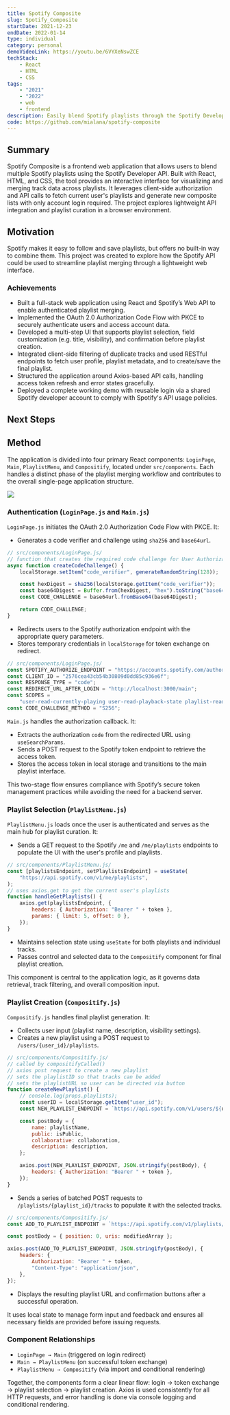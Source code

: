```yaml
---
title: Spotify Composite
slug: Spotify_Composite
startDate: 2021-12-23
endDate: 2022-01-14
type: individual
category: personal
demoVideoLink: https://youtu.be/6VYXeNswZCE
techStack:
    - React
    - HTML
    - CSS
tags:
    - "2021"
    - "2022"
    - web
    - frontend
description: Easily blend Spotify playlists through the Spotify Developer's API using this React-based web application.
code: https://github.com/mialana/spotify-composite
---
```


## Summary

Spotify Composite is a frontend web application that allows users to blend multiple Spotify playlists using the Spotify Developer API. Built with React, HTML, and CSS, the tool provides an interactive interface for visualizing and merging track data across playlists. It leverages client-side authorization and API calls to fetch current user's playlists and generate new composite lists with only account login required. The project explores lightweight API integration and playlist curation in a browser environment.

## Motivation

Spotify makes it easy to follow and save playlists, but offers no built-in way to combine them. This project was created to explore how the Spotify API could be used to streamline playlist merging through a lightweight web interface.

### Achievements

- Built a full-stack web application using React and Spotify’s Web API to enable authenticated playlist merging.
- Implemented the OAuth 2.0 Authorization Code Flow with PKCE to securely authenticate users and access account data.
- Developed a multi-step UI that supports playlist selection, field customization (e.g. title, visibility), and confirmation before playlist creation.
- Integrated client-side filtering of duplicate tracks and used RESTful endpoints to fetch user profile, playlist metadata, and to create/save the final playlist.
- Structured the application around Axios-based API calls, handling access token refresh and error states gracefully.
- Deployed a complete working demo with reusable login via a shared Spotify developer account to comply with Spotify's API usage policies.

## Next Steps

## Method

The application is divided into four primary React components: `LoginPage`, `Main`, `PlaylistMenu`, and `Compositify`, located under `src/components`. Each handles a distinct phase of the playlist merging workflow and contributes to the overall single-page application structure.

![](assets/playlist_creation_preview.gif)

### Authentication (`LoginPage.js` and `Main.js`)

`LoginPage.js` initiates the OAuth 2.0 Authorization Code Flow with PKCE. It:

- Generates a code verifier and challenge using `sha256` and `base64url`.

```js
// src/components/LoginPage.js/
// function that creates the required code challenge for User Authorization Request API call
async function createCodeChallenge() {
    localStorage.setItem("code_verifier", generateRandomString(128));

    const hexDigest = sha256(localStorage.getItem("code_verifier"));
    const base64Digest = Buffer.from(hexDigest, "hex").toString("base64");
    const CODE_CHALLENGE = base64url.fromBase64(base64Digest);

    return CODE_CHALLENGE;
}
```

- Redirects users to the Spotify authorization endpoint with the appropriate query parameters.
- Stores temporary credentials in `localStorage` for token exchange on redirect.

```js
// src/components/LoginPage.js/
const SPOTIFY_AUTHORIZE_ENDPOINT = "https://accounts.spotify.com/authorize";
const CLIENT_ID = "2576cea43cb54b30809d0dd85c936e6f";
const RESPONSE_TYPE = "code";
const REDIRECT_URL_AFTER_LOGIN = "http://localhost:3000/main";
const SCOPES =
    "user-read-currently-playing user-read-playback-state playlist-read-private playlist-modify-private playlist-modify-public";
const CODE_CHALLENGE_METHOD = "S256";
```

`Main.js` handles the authorization callback. It:

- Extracts the authorization `code` from the redirected URL using `useSearchParams`.
- Sends a POST request to the Spotify token endpoint to retrieve the access token.
- Stores the access token in local storage and transitions to the main playlist interface.

This two-stage flow ensures compliance with Spotify’s secure token management practices while avoiding the need for a backend server.

### Playlist Selection (`PlaylistMenu.js`)

`PlaylistMenu.js` loads once the user is authenticated and serves as the main hub for playlist curation. It:

- Sends a GET request to the Spotify `/me` and `/me/playlists` endpoints to populate the UI with the user's profile and playlists.

```js
// src/components/PlaylistMenu.js/
const [playlistsEndpoint, setPlaylistsEndpoint] = useState(
    "https://api.spotify.com/v1/me/playlists",
);
// uses axios.get to get the current user's playlists
function handleGetPlaylists() {
    axios.get(playlistsEndpoint, {
        headers: { Authorization: "Bearer " + token },
        params: { limit: 5, offset: 0 },
    });
}
```

- Maintains selection state using `useState` for both playlists and individual tracks.
- Passes control and selected data to the `Compositify` component for final playlist creation.

This component is central to the application logic, as it governs data retrieval, track filtering, and overall composition input.

### Playlist Creation (`Compositify.js`)

`Compositify.js` handles final playlist generation. It:

- Collects user input (playlist name, description, visibility settings).
- Creates a new playlist using a POST request to `/users/{user_id}/playlists`.

```js
// src/components/Compositify.js/
// called by compositifyCalled()
// axios post request to create a new playlist
// sets the playlistID so that tracks can be added
// sets the playlistURL so user can be directed via button
function createNewPlaylist() {
    // console.log(props.playlists);
    const userID = localStorage.getItem("user_id");
    const NEW_PLAYLIST_ENDPOINT = `https://api.spotify.com/v1/users/${userID}/playlists`;

    const postBody = {
        name: playlistName,
        public: isPublic,
        collaborative: collaboration,
        description: description,
    };

    axios.post(NEW_PLAYLIST_ENDPOINT, JSON.stringify(postBody), {
        headers: { Authorization: "Bearer " + token },
    });
}
```

- Sends a series of batched POST requests to `/playlists/{playlist_id}/tracks` to populate it with the selected tracks.

```js
// src/components/Compositify.js/
const ADD_TO_PLAYLIST_ENDPOINT = `https://api.spotify.com/v1/playlists/${playlistID}/tracks`;

const postBody = { position: 0, uris: modifiedArray };

axios.post(ADD_TO_PLAYLIST_ENDPOINT, JSON.stringify(postBody), {
    headers: {
        Authorization: "Bearer " + token,
        "Content-Type": "application/json",
    },
});
```

- Displays the resulting playlist URL and confirmation buttons after a successful operation.

It uses local state to manage form input and feedback and ensures all necessary fields are provided before issuing requests.

### Component Relationships

- `LoginPage → Main` (triggered on login redirect)
- `Main → PlaylistMenu` (on successful token exchange)
- `PlaylistMenu → Compositify` (via import and conditional rendering)

Together, the components form a clear linear flow: login → token exchange → playlist selection → playlist creation. Axios is used consistently for all HTTP requests, and error handling is done via console logging and conditional rendering.
